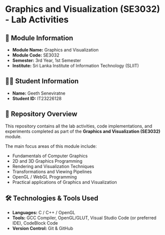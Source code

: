 # Graphics and Visualization (SE3032) - Lab Activities

## 📌 Module Information  
- **Module Name:** Graphics and Visualization  
- **Module Code:** SE3032  
- **Semester:** 3rd Year, 1st Semester  
- **Institute:** Sri Lanka Institute of Information Technology (SLIIT)  

## 👨‍🎓 Student Information  
- **Name:** Geeth Seneviratne  
- **Student ID:** IT23226128  

## 📂 Repository Overview  
This repository contains all the lab activities, code implementations, and experiments completed as part of the **Graphics and Visualization (SE3032)** module.

The main focus areas of this module include:  
- Fundamentals of Computer Graphics  
- 2D and 3D Graphics Programming  
- Rendering and Visualization Techniques  
- Transformations and Viewing Pipelines  
- OpenGL / WebGL Programming  
- Practical applications of Graphics and Visualization  

## 🛠️ Technologies & Tools Used  
- **Languages:** C / C++ / OpenGL  
- **Tools:** GCC Compiler, OpenGL/GLUT, Visual Studio Code (or preferred IDE), CodeBlock Code 
- **Version Control:** Git & GitHub  
